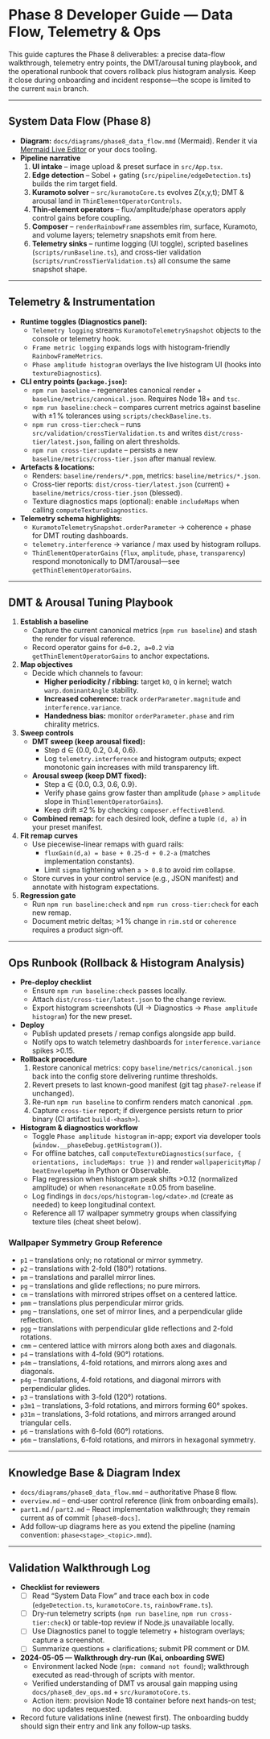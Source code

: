 # Phase 8 Developer Guide — Data Flow, Telemetry & Ops

This guide captures the Phase 8 deliverables: a precise data-flow walkthrough, telemetry entry points, the DMT/arousal tuning playbook, and the operational runbook that covers rollback plus histogram analysis. Keep it close during onboarding and incident response—the scope is limited to the current `main` branch.

---

## System Data Flow (Phase 8)
- **Diagram:** `docs/diagrams/phase8_data_flow.mmd` (Mermaid). Render it via [Mermaid Live Editor](https://mermaid.live/) or your docs tooling.
- **Pipeline narrative**
  1. **UI intake** – image upload & preset surface in `src/App.tsx`.
  2. **Edge detection** – Sobel + gating (`src/pipeline/edgeDetection.ts`) builds the rim target field.
  3. **Kuramoto solver** – `src/kuramotoCore.ts` evolves Z(x,y,t); DMT & arousal land in `ThinElementOperatorControls`.
  4. **Thin-element operators** – flux/amplitude/phase operators apply control gains before coupling.
  5. **Composer** – `renderRainbowFrame` assembles rim, surface, Kuramoto, and volume layers; telemetry snapshots emit from here.
  6. **Telemetry sinks** – runtime logging (UI toggle), scripted baselines (`scripts/runBaseline.ts`), and cross-tier validation (`scripts/runCrossTierValidation.ts`) all consume the same snapshot shape.

---

## Telemetry & Instrumentation
- **Runtime toggles (Diagnostics panel):**
  - `Telemetry logging` streams `KuramotoTelemetrySnapshot` objects to the console or telemetry hook.
  - `Frame metric logging` expands logs with histogram-friendly `RainbowFrameMetrics`.
  - `Phase amplitude histogram` overlays the live histogram UI (hooks into `textureDiagnostics`).
- **CLI entry points (`package.json`):**
  - `npm run baseline` – regenerates canonical render + `baseline/metrics/canonical.json`. Requires Node 18+ and `tsc`.
  - `npm run baseline:check` – compares current metrics against baseline with ±1 % tolerances using `scripts/checkBaseline.ts`.
  - `npm run cross-tier:check` – runs `src/validation/crossTierValidation.ts` and writes `dist/cross-tier/latest.json`, failing on alert thresholds.
  - `npm run cross-tier:update` – persists a new `baseline/metrics/cross-tier.json` after manual review.
- **Artefacts & locations:**
  - Renders: `baseline/renders/*.ppm`, metrics: `baseline/metrics/*.json`.
  - Cross-tier reports: `dist/cross-tier/latest.json` (current) + `baseline/metrics/cross-tier.json` (blessed).
  - Texture diagnostics maps (optional): enable `includeMaps` when calling `computeTextureDiagnostics`.
- **Telemetry schema highlights:**
  - `KuramotoTelemetrySnapshot.orderParameter` → coherence + phase for DMT routing dashboards.
  - `telemetry.interference` → variance / max used by histogram rollups.
  - `ThinElementOperatorGains` (`flux`, `amplitude`, `phase`, `transparency`) respond monotonically to DMT/arousal—see `getThinElementOperatorGains`.

---

## DMT & Arousal Tuning Playbook
1. **Establish a baseline**
   - Capture the current canonical metrics (`npm run baseline`) and stash the render for visual reference.
   - Record operator gains for `d=0.2, a=0.2` via `getThinElementOperatorGains` to anchor expectations.
2. **Map objectives**
   - Decide which channels to favour:
     - **Higher periodicity / ribbing:** target `k0`, `Q` in kernel; watch `warp.dominantAngle` stability.
     - **Increased coherence:** track `orderParameter.magnitude` and `interference.variance`.
     - **Handedness bias:** monitor `orderParameter.phase` and rim chirality metrics.
3. **Sweep controls**
   - **DMT sweep (keep arousal fixed):**
     - Step d ∈ {0.0, 0.2, 0.4, 0.6}.
     - Log `telemetry.interference` and histogram outputs; expect monotonic gain increases with mild transparency lift.
   - **Arousal sweep (keep DMT fixed):**
     - Step a ∈ {0.0, 0.3, 0.6, 0.9}.
     - Verify phase gains grow faster than amplitude (`phase` > `amplitude` slope in `ThinElementOperatorGains`).
     - Keep drift ≤2 % by checking `composer.effectiveBlend`.
   - **Combined remap:** for each desired look, define a tuple `(d, a)` in your preset manifest.
4. **Fit remap curves**
   - Use piecewise-linear remaps with guard rails:
     - `fluxGain(d,a) = base + 0.25·d + 0.2·a` (matches implementation constants).
     - Limit `sigma` tightening when `a > 0.8` to avoid rim collapse.
   - Store curves in your control service (e.g., JSON manifest) and annotate with histogram expectations.
5. **Regression gate**
   - Run `npm run baseline:check` and `npm run cross-tier:check` for each new remap.
   - Document metric deltas; >1 % change in `rim.std` or `coherence` requires a product sign-off.

---

## Ops Runbook (Rollback & Histogram Analysis)
- **Pre-deploy checklist**
  - Ensure `npm run baseline:check` passes locally.
  - Attach `dist/cross-tier/latest.json` to the change review.
  - Export histogram screenshots (UI → Diagnostics → `Phase amplitude histogram`) for the new preset.
- **Deploy**
  - Publish updated presets / remap configs alongside app build.
  - Notify ops to watch telemetry dashboards for `interference.variance` spikes >0.15.
- **Rollback procedure**
  1. Restore canonical metrics: copy `baseline/metrics/canonical.json` back into the config store delivering runtime thresholds.
  2. Revert presets to last known-good manifest (git tag `phase7-release` if unchanged).
  3. Re-run `npm run baseline` to confirm renders match canonical `.ppm`.
  4. Capture `cross-tier` report; if divergence persists return to prior binary (CI artifact `build-<hash>`).
- **Histogram & diagnostics workflow**
  - Toggle `Phase amplitude histogram` in-app; export via developer tools (`window.__phaseDebug.getHistogram()`).
  - For offline batches, call `computeTextureDiagnostics(surface, { orientations, includeMaps: true })` and render `wallpapericityMap` / `beatEnvelopeMap` in Python or Observable.
  - Flag regression when histogram peak shifts >0.12 (normalized amplitude) or when `resonanceRate` ±0.05 from baseline.
  - Log findings in `docs/ops/histogram-log/<date>.md` (create as needed) to keep longitudinal context.
  - Reference all 17 wallpaper symmetry groups when classifying texture tiles (cheat sheet below).

### Wallpaper Symmetry Group Reference
- `p1` – translations only; no rotational or mirror symmetry.
- `p2` – translations with 2-fold (180°) rotations.
- `pm` – translations and parallel mirror lines.
- `pg` – translations and glide reflections; no pure mirrors.
- `cm` – translations with mirrored stripes offset on a centered lattice.
- `pmm` – translations plus perpendicular mirror grids.
- `pmg` – translations, one set of mirror lines, and a perpendicular glide reflection.
- `pgg` – translations with perpendicular glide reflections and 2-fold rotations.
- `cmm` – centered lattice with mirrors along both axes and diagonals.
- `p4` – translations with 4-fold (90°) rotations.
- `p4m` – translations, 4-fold rotations, and mirrors along axes and diagonals.
- `p4g` – translations, 4-fold rotations, and diagonal mirrors with perpendicular glides.
- `p3` – translations with 3-fold (120°) rotations.
- `p3m1` – translations, 3-fold rotations, and mirrors forming 60° spokes.
- `p31m` – translations, 3-fold rotations, and mirrors arranged around triangular cells.
- `p6` – translations with 6-fold (60°) rotations.
- `p6m` – translations, 6-fold rotations, and mirrors in hexagonal symmetry.

---

## Knowledge Base & Diagram Index
- `docs/diagrams/phase8_data_flow.mmd` – authoritative Phase 8 flow.
- `overview.md` – end-user control reference (link from onboarding emails).
- `part1.md` / `part2.md` – React implementation walkthrough; they remain current as of commit `[phase8-docs]`.
- Add follow-up diagrams here as you extend the pipeline (naming convention: `phase<stage>_<topic>.mmd`).

---

## Validation Walkthrough Log
- **Checklist for reviewers**
  - [ ] Read “System Data Flow” and trace each box in code (`edgeDetection.ts`, `kuramotoCore.ts`, `rainbowFrame.ts`).
  - [ ] Dry-run telemetry scripts (`npm run baseline`, `npm run cross-tier:check`) or table-top review if Node.js unavailable locally.
  - [ ] Use Diagnostics panel to toggle telemetry + histogram overlays; capture a screenshot.
  - [ ] Summarize questions + clarifications; submit PR comment or DM.
- **2024-05-05 — Walkthrough dry-run (Kai, onboarding SWE)**
  - Environment lacked Node (`npm: command not found`); walkthrough executed as read-through of scripts with mentor.
  - Verified understanding of DMT vs arousal gain mapping using `docs/phase8_dev_ops.md` + `src/kuramotoCore.ts`.
  - Action item: provision Node 18 container before next hands-on test; no doc updates requested.
- Record future validations inline (newest first). The onboarding buddy should sign their entry and link any follow-up tasks.
